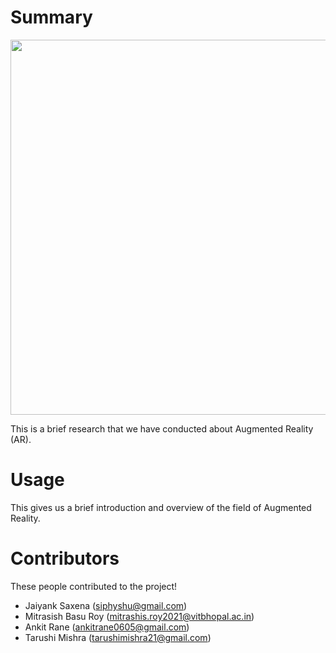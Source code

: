 # Summary

<img src="https://www.google.com/url?sa=i&url=https%3A%2F%2Fwww.roboticsbusinessreview.com%2Fnews%2Finfographic-the-history-and-future-of-augmented-virtual-reality%2F&psig=AOvVaw0u-ainCr-bUR0nkskE5PsL&ust=1634129696011000&source=images&cd=vfe&ved=0CAsQjRxqFwoTCIChoNn1xPMCFQAAAAAdAAAAABAD" width=600/>

This is a brief research that we have conducted about Augmented Reality (AR).


# Usage

This gives us a brief introduction and overview of the field of Augmented Reality.

# Contributors

These people contributed to the project!

- Jaiyank Saxena (siphyshu@gmail.com)
- Mitrasish Basu Roy (mitrashis.roy2021@vitbhopal.ac.in)
- Ankit Rane (ankitrane0605@gmail.com)
- Tarushi Mishra (tarushimishra21@gmail.com)
